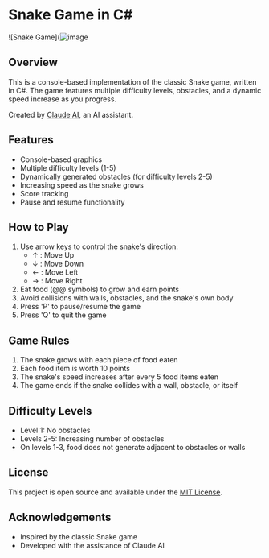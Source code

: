 # Snake Game in C#

![Snake Game](![image](https://github.com/ByPS128/SimpleAiShake/assets/44829883/e12832f2-48df-4156-a583-afc29a684bca)

## Overview

This is a console-based implementation of the classic Snake game, written in C#. The game features multiple difficulty levels, obstacles, and a dynamic speed increase as you progress.

Created by [Claude AI](https://www.anthropic.com), an AI assistant.

## Features

- Console-based graphics
- Multiple difficulty levels (1-5)
- Dynamically generated obstacles (for difficulty levels 2-5)
- Increasing speed as the snake grows
- Score tracking
- Pause and resume functionality

## How to Play

1. Use arrow keys to control the snake's direction:
   - ↑ : Move Up
   - ↓ : Move Down
   - ← : Move Left
   - → : Move Right
2. Eat food (@@ symbols) to grow and earn points
3. Avoid collisions with walls, obstacles, and the snake's own body
4. Press 'P' to pause/resume the game
5. Press 'Q' to quit the game

## Game Rules

1. The snake grows with each piece of food eaten
2. Each food item is worth 10 points
3. The snake's speed increases after every 5 food items eaten
4. The game ends if the snake collides with a wall, obstacle, or itself

## Difficulty Levels

- Level 1: No obstacles
- Levels 2-5: Increasing number of obstacles
- On levels 1-3, food does not generate adjacent to obstacles or walls

## License

This project is open source and available under the [MIT License](LICENSE).

## Acknowledgements

- Inspired by the classic Snake game
- Developed with the assistance of Claude AI
